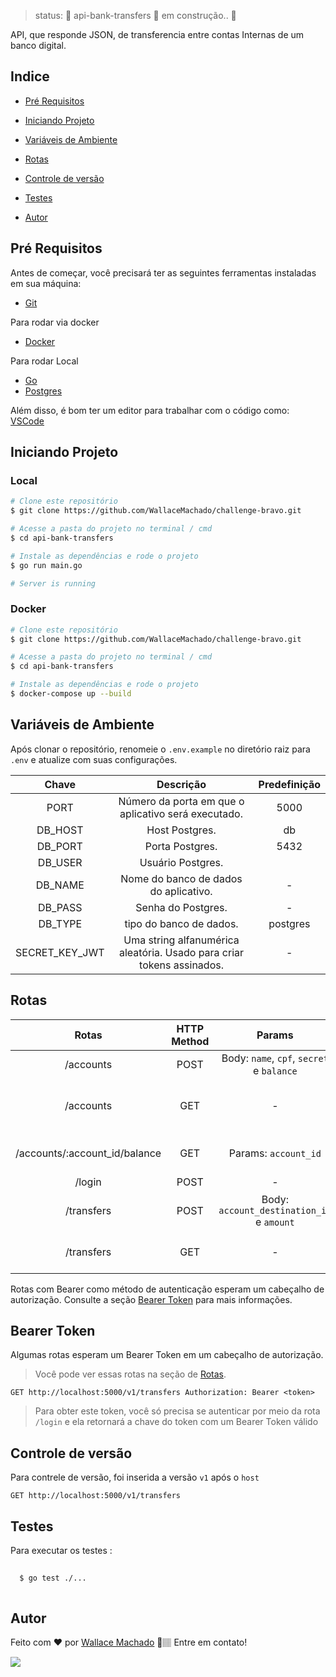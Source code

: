 






> status:	🚧 api-bank-transfers 🚀 em construção..  🚧

API, que responde JSON, de transferencia entre contas Internas de um banco digital.


## Indice

* <p><a href="#pré-requisitos">Pré Requisitos</a> </p>
* <p><a href="#iniciando-projeto">Iniciando Projeto</a></p>
* <p><a href="#variáveis-de-ambiente">Variáveis de Ambiente</a></p>
* <p><a href="#rotas">Rotas</a></p>
* <p><a href="#controle-de-versão">Controle de versão</a></p>
* <p><a href="#testes">Testes</a></p>
* <p><a href="#autor">Autor</a></p>




## Pré Requisitos

Antes de começar, você precisará ter as seguintes ferramentas instaladas em sua máquina:
* [Git](https://git-scm.com)

Para rodar via docker
* [Docker](https://docs.docker.com/)

Para rodar Local
* [Go](https://golang.org/)
* [Postgres](https://www.postgresql.org/)

Além disso, é bom ter um editor para trabalhar com o código como: [VSCode](https://code.visualstudio.com/)



## Iniciando Projeto 

### Local

```bash
# Clone este repositório
$ git clone https://github.com/WallaceMachado/challenge-bravo.git

# Acesse a pasta do projeto no terminal / cmd
$ cd api-bank-transfers

# Instale as dependências e rode o projeto
$ go run main.go

# Server is running
```
### Docker

```bash
# Clone este repositório
$ git clone https://github.com/WallaceMachado/challenge-bravo.git

# Acesse a pasta do projeto no terminal / cmd
$ cd api-bank-transfers

# Instale as dependências e rode o projeto
$ docker-compose up --build

```

## Variáveis de Ambiente

Após clonar o repositório, renomeie o ``` .env.example ``` no diretório raiz para ``` .env ``` e atualize com suas configurações.


| Chave  |  Descrição  | Predefinição  |
| :---: | :---: | :---: | 
|  PORT |  Número da porta em que o aplicativo será executado. | 5000  |
|  DB_HOST |  Host Postgres.  | db  |
|  DB_PORT |  Porta Postgres.  |  5432  |
|  DB_USER |  Usuário Postgres. |    |
|  DB_NAME |  Nome do banco de dados do aplicativo. |  -  |
|  DB_PASS |  Senha do Postgres.  |  -   |
|  DB_TYPE | tipo do banco de dados.  |  postgres  |
|  SECRET_KEY_JWT | Uma string alfanumérica aleatória. Usado para criar tokens assinados.  |  -   |



## Rotas

| Rotas  |  HTTP Method  | Params  |  Descrição  |  Auth Method  |
| :---: | :---: | :---: | :---: | :---: |
|  /accounts |  POST |  Body: ``` name ```, ``` cpf ```, ``` secret ``` e ``` balance ``` |  Crie uma nova moeda |  ❌ |
|  /accounts |  GET |  -  | Recupere uma lista com todas as contas |  ❌ |
|  /accounts/:account_id/balance |  GET |  Params: ``` account_id ``` |  Consulte o saldo de uma conta |  ❌ |
|  /login |  POST | -  |  Faça login  |  ❌ |
|  /transfers |  POST |  Body: ``` account_destination_id ``` e ``` amount ```   |  Faça uma transferência bancária |  Bearer |
|  /transfers |  GET |  -  |  Consulte as transferências de uma conta |  Bearer |

Rotas com Bearer como método de autenticação esperam um cabeçalho de autorização. Consulte a seção [Bearer Token](#bearer-token) para mais informações.


## Bearer Token
Algumas rotas esperam um Bearer Token em um cabeçalho de autorização.


> Você pode ver essas rotas na seção de [Rotas](#rotas).

```
GET http://localhost:5000/v1/transfers Authorization: Bearer <token>
```
>Para obter este token, você só precisa se autenticar por meio da rota ``` /login ``` e ela retornará a chave do token com um Bearer Token válido

## Controle de versão
Para contrele de versão, foi inserida a versão ``` v1 ``` após o  ``` host ```

```
GET http://localhost:5000/v1/transfers

```

## Testes
Para executar os testes :

```bash
  
  $ go test ./...
  
```



## Autor


Feito com ❤️ por [Wallace Machado](https://github.com/WallaceMachado) 🚀🏽 Entre em contato!

[<img src="https://img.shields.io/badge/linkedin-%230077B5.svg?&style=for-the-badge&logo=linkedin&logoColor=white" />](https://www.linkedin.com/in/wallace-machado-b2054246/)
